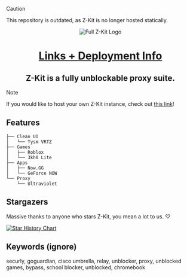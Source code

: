 > [!CAUTION]  
> This repository is outdated, as Z-Kit is no longer hosted statically.

<p align="center">
  <img src="https://github.com/user-attachments/assets/40df0ec0-7dc4-43f3-99cb-b87a2b7b163b" alt="Full Z-Kit Logo">
<p align="center">
<h1 align="center"><a href = "https://github.com/Z-Kit-Team/Z-Kit/blob/main/INSTANCES.md">Links + Deployment Info</a></h1>

<h2 align="center"> Z-Kit is a fully unblockable proxy suite.</h2>

> [!NOTE]  
> If you would like to host your own Z-Kit instance, check out [this link](https://github.com/Z-Kit-Team/Z-Kit/blob/main/INSTANCES.md)!

## Features
```
├── Clean UI
│   └── Tysm VRTZ
├── Games
│   ├── Roblox
│   └── 3kh0 Lite
├── Apps
│   ├── Now.GG
│   └── GeForce NOW
└── Proxy
    └── Ultraviolet
```

## Stargazers
Massive thanks to anyone who stars Z-Kit, you mean a lot to us. ♡

<a href="https://www.star-history.com/#Z-Kit-Team/Z-Kit&Date">
 <picture>
   <source media="(prefers-color-scheme: dark)" srcset="https://api.star-history.com/svg?repos=Z-Kit-Team/Z-Kit&type=Date&theme=dark" />
   <source media="(prefers-color-scheme: light)" srcset="https://api.star-history.com/svg?repos=Z-Kit-Team/Z-Kit&type=Date" />
   <img alt="Star History Chart" src="https://api.star-history.com/svg?repos=Z-Kit-Team/Z-Kit&type=Date" />
 </picture>
</a>

## Keywords (ignore)
securly, goguardian, cisco umbrella, relay, unblocker, proxy, unblocked games, bypass, school blocker, unblocked, chromebook
